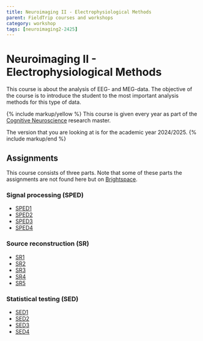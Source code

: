 ```yaml
---
title: Neuroimaging II - Electrophysiological Methods
parent: FieldTrip courses and workshops
category: workshop
tags: [neuroimaging2-2425]
---
```


# Neuroimaging II - Electrophysiological Methods

This course is about the analysis of EEG- and MEG-data. The objective of the course is to introduce the student to the most important analysis methods for this type of data.

{% include markup/yellow %}
This course is given every year as part of the [Cognitive Neuroscience](https://www.ru.nl/en/education/masters/cognitive-neuroscience-research) research master.

The version that you are looking at is for the academic year 2024/2025.
{% include markup/end %}

## Assignments

This course consists of three parts. Note that some of these parts the assignments are not found here but on [Brightspace](https://brightspace.ru.nl/d2l/home/502448).

### Signal processing (SPED)

- [SPED1](/workshop/neuroimaging2-2425/sped1)
- [SPED2](/workshop/neuroimaging2-2425/sped2)
- [SPED3](/workshop/neuroimaging2-2425/sped3)
- [SPED4](/workshop/neuroimaging2-2425/sped4)

### Source reconstruction (SR)

- [SR1](/workshop/neuroimaging2-2425/sr1)
- [SR2](/workshop/neuroimaging2-2425/sr2)
- [SR3](/workshop/neuroimaging2-2425/sr3)
- [SR4](/workshop/neuroimaging2-2425/sr4)
- [SR5](/workshop/neuroimaging2-2425/sr5)

### Statistical testing (SED)

- [SED1](/workshop/neuroimaging2-2425/sed1)
- [SED2](/workshop/neuroimaging2-2425/sed2)
- [SED3](/workshop/neuroimaging2-2425/sed3)
- [SED4](/workshop/neuroimaging2-2425/sed4)